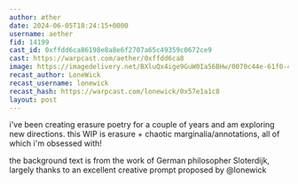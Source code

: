 ```yaml
---
author: æther
date: 2024-06-05T18:24:15+0000
username: aether
fid: 14199
cast_id: 0xffdd6ca86198e8a8e6f2707a65c49359c0672ce9
cast: https://warpcast.com/aether/0xffdd6ca8
image: https://imagedelivery.net/BXluQx4ige9GuW0Ia56BHw/0070c44e-61f0-4b49-aad1-e206096d9a00/original
recast_author: LoneWick
recast_username: lonewick
recast_hash: https://warpcast.com/lonewick/0x57e1a1c8
layout: post
---
```

i've been creating erasure poetry for a couple of years and am exploring new directions. this WIP is erasure + chaotic marginalia/annotations, all of which i'm obsessed with!   
  
the background text is from the work of German philosopher Sloterdijk, largely thanks to an excellent creative prompt proposed by @lonewick  

<img src='https://imagedelivery.net/BXluQx4ige9GuW0Ia56BHw/0070c44e-61f0-4b49-aad1-e206096d9a00/original' alt='' referrerpolicy='no-referrer'/>